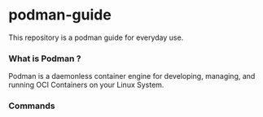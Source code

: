 # podman-guide
This repository is a podman guide for everyday use.

### What is Podman ?

Podman is a daemonless container engine for developing, managing, and running OCI Containers on your Linux System.

### Commands

